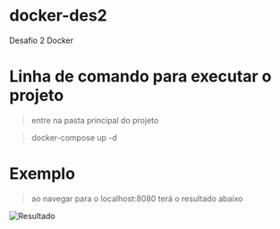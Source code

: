 # docker-des2
Desafio 2 Docker

# Linha de comando para executar o projeto
> entre na pasta principal do projeto

> docker-compose up -d

# Exemplo
> ao navegar para o localhost:8080 terá o resultado abaixo

![Resultado](https://prnt.sc/12fg60c)
